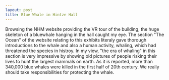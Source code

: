 ```yaml
---
layout: post
title: Blue Whale in Hintze Hall
---
```


Browsing the NHM website providing the VR tour of the building, the huge skeleton of a bluewhale hanging in the hall caught my eye. The section "The Ocean" of the website relating to this exhibits literaly gave thorough introductions to the whale and also a human activity, whaling, which had threatened the species in histroy. In my view, "the era of whaling" in this section is very impressive by showing old pictures of people risking their lives to hunt the largest mammals on earth. As it is reported, more than 340,000 blue whales were killed in the first half of 20th century. We really should take responsibilities for protecting the whale.

